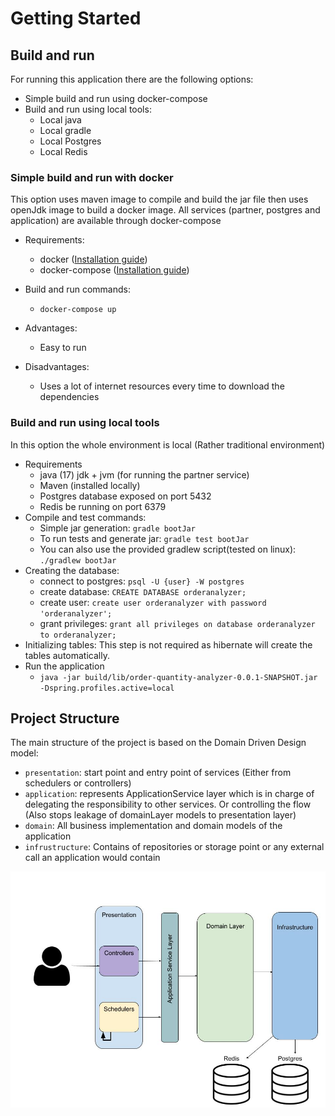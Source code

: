 # Getting Started

## Build and run

For running this application there are the following options:

* Simple build and run using docker-compose
* Build and run using local tools:
    * Local java
    * Local gradle
    * Local Postgres
    * Local Redis

### Simple build and run with docker

This option uses maven image to compile and build the jar file then uses openJdk image to build a docker image.
All services (partner, postgres and application) are available through docker-compose

* Requirements:
    * docker ([Installation guide](https://docs.docker.com/engine/install))
    * docker-compose ([Installation guide](https://docs.docker.com/compose/install/))

* Build and run commands:
    * `docker-compose up`
* Advantages:
    * Easy to run
* Disadvantages:
    * Uses a lot of internet resources every time to download the dependencies

### Build and run using local tools

In this option the whole environment is local (Rather traditional environment)

* Requirements
    * java (17) jdk + jvm (for running the partner service)
    * Maven (installed locally)
    * Postgres database exposed on port 5432
    * Redis be running on port 6379
* Compile and test commands:
    * Simple jar generation: `gradle bootJar`
    * To run tests and generate jar: `gradle test bootJar`
    * You can also use the provided gradlew script(tested on linux): `./gradlew bootJar`
* Creating the database:
    * connect to postgres: `psql -U {user} -W postgres`
    * create database: `CREATE DATABASE orderanalyzer;`
    * create user: `create user orderanalyzer with password 'orderanalyzer';`
    * grant privileges: `grant all privileges on database orderanalyzer to orderanalyzer;`
* Initializing tables: This step is not required as hibernate will create the tables automatically.
* Run the application
    * `java -jar build/lib/order-quantity-analyzer-0.0.1-SNAPSHOT.jar -Dspring.profiles.active=local`

## Project Structure

The main structure of the project is based on the Domain Driven Design model:

* `presentation`: start point and entry point of services (Either from schedulers or controllers)
* `application`: represents ApplicationService layer which is in charge of delegating
  the responsibility to other services. Or controlling the flow
  (Also stops leakage of domainLayer models to presentation layer)
* `domain`: All business implementation and domain models of the application
* `infrustructure`: Contains of repositories or storage point or any external
  call an application would contain

![Project Design Structure](order-analyzer-design.jpg)


